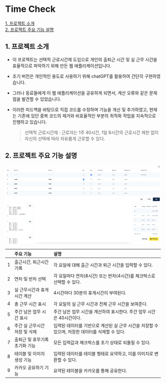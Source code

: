 # Time Check

[1. 프로젝트 소개](#1-프로젝트-소개)<br/>
[2. 프로젝트 주요 기능 설명](#2-프로젝트-주요-기능-설명)<br/>

## 1\. 프로젝트 소개

- 이 프로젝트는 선택적 근로시간제 도입으로 개인의 출퇴근 시간 및 실 근무 시간을 효율적으로 파악하기 위해 만든 웹 애플리케이션입니다.
- 초기 버전은 개인적인 용도로 사용하기 위해 chatGPT를 활용하여 간단히 구현하였습니다.
- 그러나 동료들에게 이 웹 애플리케이션을 공유하게 되면서, 계산 오류와 같은 문제점을 발견할 수 있었습니다.
- 이러한 피드백을 바탕으로 직접 코드를 수정하며 기능을 개선 및 추가하였고, 현재는 기존에 있던 중복 코드의 제거와 비효율적인 부분의 최적화 작업을 지속적으로 진행하고 있습니다.

    > 선택적 근로시간제 : 근로자는 1주 40시간, 1일 8시간의 근로시간 제한 없이 자신의 선택에 따라 자유롭게 근로할 수 있다.


## 2\. 프로젝트 주요 기능 설명
![time-check](https://github.com/jk1635/time-check/blob/main/public/sample2.png)

| |주요 기능|설명|
|:---:|:---|:---|
|1|출근시간, 퇴근시간 기록|각 요일에 대해 출근 시간과 퇴근 시간을 입력할 수 있다.|
|2|연차 및 반차 선택|각 요일마다 연차(8시간) 또는 반차(4시간)를 체크박스로 선택할 수 있다.|
|3|실 근무시간과 휴게시간 계산|4시간마다 30분의 휴게시간이 부여된다.|
|4|총 근무 시간 표시|각 요일의 실 근무 시간과 전체 근무 시간을 보여준다.|
|5|주간 남은 업무 시간 표시|주간 남은 업무 시간을 계산하여 표시한다. 주간 업무 시간은 40시간이다.|
|6|주간 실 근무시간 저장 및 삭제|입력된 데이터를 기반으로 계산된 실 근무 시간을 저장할 수 있으며, 저장한 데이터를 삭제할 수 있다.|
|7|출퇴근 및 휴무기록 초기화 기능|모든 입력값과 체크박스를 초기 상태로 되돌릴 수 있다.|
|8|테이블 및 이미지 생성 기능|입력된 데이터를 테이블 형태로 요약하고, 이를 이미지로 변환할 수 있다.|
|9|카카오 공유하기 기능|요약된 테이블을 카카오를 통해 공유한다.|